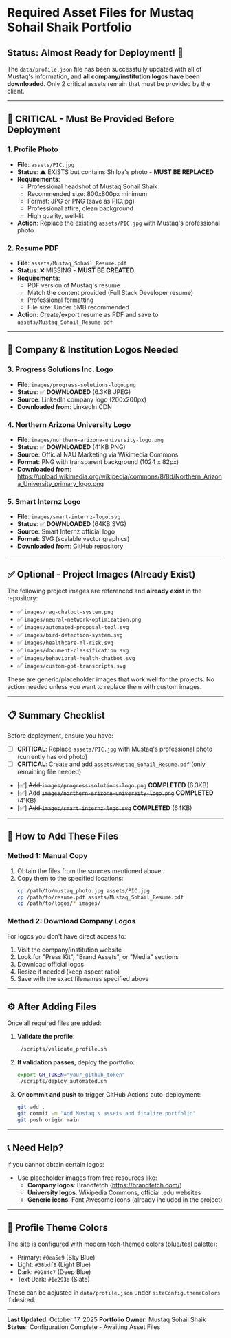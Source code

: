 # Required Asset Files for Mustaq Sohail Shaik Portfolio

## Status: Almost Ready for Deployment! 🎉

The `data/profile.json` file has been successfully updated with all of Mustaq's information, and **all company/institution logos have been downloaded**. Only 2 critical assets remain that must be provided by the client.

---

## 🚨 CRITICAL - Must Be Provided Before Deployment

### 1. **Profile Photo**
- **File**: `assets/PIC.jpg`
- **Status**: ⚠️ EXISTS but contains Shilpa's photo - **MUST BE REPLACED**
- **Requirements**:
  - Professional headshot of Mustaq Sohail Shaik
  - Recommended size: 800x800px minimum
  - Format: JPG or PNG (save as PIC.jpg)
  - Professional attire, clean background
  - High quality, well-lit
- **Action**: Replace the existing `assets/PIC.jpg` with Mustaq's professional photo

### 2. **Resume PDF**
- **File**: `assets/Mustaq_Sohail_Resume.pdf`
- **Status**: ❌ MISSING - **MUST BE CREATED**
- **Requirements**:
  - PDF version of Mustaq's resume
  - Match the content provided (Full Stack Developer resume)
  - Professional formatting
  - File size: Under 5MB recommended
- **Action**: Create/export resume as PDF and save to `assets/Mustaq_Sohail_Resume.pdf`

---

## 📁 Company & Institution Logos Needed

### 3. **Progress Solutions Inc. Logo**
- **File**: `images/progress-solutions-logo.png`
- **Status**: ✅ **DOWNLOADED** (6.3KB JPEG)
- **Source**: LinkedIn company logo (200x200px)
- **Downloaded from**: LinkedIn CDN

### 4. **Northern Arizona University Logo**
- **File**: `images/northern-arizona-university-logo.png`
- **Status**: ✅ **DOWNLOADED** (41KB PNG)
- **Source**: Official NAU Marketing via Wikimedia Commons
- **Format**: PNG with transparent background (1024 x 82px)
- **Downloaded from**: https://upload.wikimedia.org/wikipedia/commons/8/8d/Northern_Arizona_University_primary_logo.png

### 5. **Smart Internz Logo**
- **File**: `images/smart-internz-logo.svg`
- **Status**: ✅ **DOWNLOADED** (64KB SVG)
- **Source**: Smart Internz official logo
- **Format**: SVG (scalable vector graphics)
- **Downloaded from**: GitHub repository

---

## ✅ Optional - Project Images (Already Exist)

The following project images are referenced and **already exist** in the repository:
- ✅ `images/rag-chatbot-system.png`
- ✅ `images/neural-network-optimization.png`
- ✅ `images/automated-proposal-tool.svg`
- ✅ `images/bird-detection-system.svg`
- ✅ `images/healthcare-ml-risk.svg`
- ✅ `images/document-classification.svg`
- ✅ `images/behavioral-health-chatbot.svg`
- ✅ `images/custom-gpt-transcripts.svg`

These are generic/placeholder images that work well for the projects. No action needed unless you want to replace them with custom images.

---

## 📋 Summary Checklist

Before deployment, ensure you have:

- [ ] **CRITICAL**: Replace `assets/PIC.jpg` with Mustaq's professional photo (currently has old photo)
- [ ] **CRITICAL**: Create and add `assets/Mustaq_Sohail_Resume.pdf` (only remaining file needed)
- [✅] ~~Add `images/progress-solutions-logo.png`~~ **COMPLETED** (6.3KB)
- [✅] ~~Add `images/northern-arizona-university-logo.png`~~ **COMPLETED** (41KB)
- [✅] ~~Add `images/smart-internz-logo.svg`~~ **COMPLETED** (64KB)

---

## 🔧 How to Add These Files

### Method 1: Manual Copy
1. Obtain the files from the sources mentioned above
2. Copy them to the specified locations:
   ```bash
   cp /path/to/mustaq_photo.jpg assets/PIC.jpg
   cp /path/to/resume.pdf assets/Mustaq_Sohail_Resume.pdf
   cp /path/to/logos/* images/
   ```

### Method 2: Download Company Logos
For logos you don't have direct access to:
1. Visit the company/institution website
2. Look for "Press Kit", "Brand Assets", or "Media" sections
3. Download official logos
4. Resize if needed (keep aspect ratio)
5. Save with the exact filenames specified above

---

## ⚙️ After Adding Files

Once all required files are added:

1. **Validate the profile**:
   ```bash
   ./scripts/validate_profile.sh
   ```

2. **If validation passes**, deploy the portfolio:
   ```bash
   export GH_TOKEN="your_github_token"
   ./scripts/deploy_automated.sh
   ```

3. **Or commit and push** to trigger GitHub Actions auto-deployment:
   ```bash
   git add .
   git commit -m "Add Mustaq's assets and finalize portfolio"
   git push origin main
   ```

---

## 📞 Need Help?

If you cannot obtain certain logos:
- Use placeholder images from free resources like:
  - **Company logos**: Brandfetch (https://brandfetch.com/)
  - **University logos**: Wikipedia Commons, official .edu websites
  - **Generic icons**: Font Awesome icons (already included in the project)

---

## 🎨 Profile Theme Colors

The site is configured with modern tech-themed colors (blue/teal palette):
- Primary: `#0ea5e9` (Sky Blue)
- Light: `#38bdf8` (Light Blue)
- Dark: `#0284c7` (Deep Blue)
- Text Dark: `#1e293b` (Slate)

These can be adjusted in `data/profile.json` under `siteConfig.themeColors` if desired.

---

**Last Updated**: October 17, 2025
**Portfolio Owner**: Mustaq Sohail Shaik
**Status**: Configuration Complete - Awaiting Asset Files
